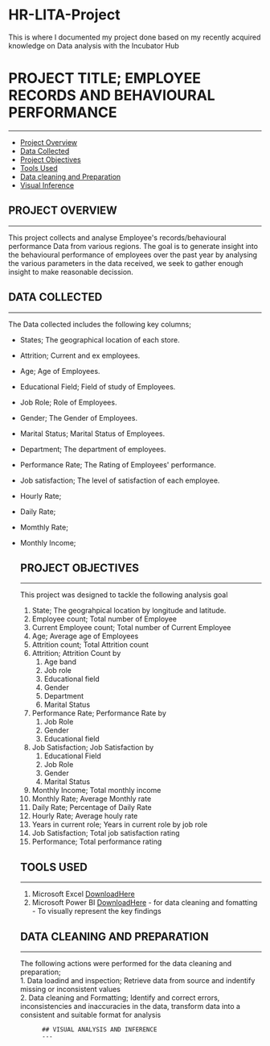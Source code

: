 # HR-LITA-Project
This is where I documented my project done based on my recently acquired knowledge on Data analysis with the Incubator Hub 

# PROJECT TITLE; EMPLOYEE RECORDS AND BEHAVIOURAL PERFORMANCE
---
- [Project Overview](#project-overview)
- [Data Collected](#data-collected)
- [Project Objectives](#project-objectives)
- [Tools Used](#tools-used)
- [Data cleaning and Preparation](##data-cleaning-and-preparetion)
- [Visual Inference](##visual-inference)

## PROJECT OVERVIEW
----
This project collects and analyse Employee's records/behavioural performance Data from various regions.
The goal is to generate insight into the behavioural performance of employees over the past year by analysing the various parameters in the data received, we seek to gather enough insight to make reasonable decission. 


## DATA COLLECTED
---
The Data collected includes the following key columns;
- States; The geographical location of each store.
- Attrition; Current and ex employees.
- Age; Age of Employees. 
- Educational Field; Field of study of Employees.
- Job Role; Role of Employees.
- Gender; The Gender of Employees.
- Marital Status; Marital Status of Employees.
- Department; The department of employees.
- Performance Rate; The Rating of Employees' performance.
- Job satisfaction; The level of satisfaction of each employee.
- Hourly Rate;
- Daily Rate;
- Momthly Rate;
- Monthly Income;
  
  

  ## PROJECT OBJECTIVES
  ---
  This project was designed to tackle the following analysis goal
  1. State; The geograhpical location by longitude and latitude.
  2. Employee count; Total number of Employee
  3. Current Employee count; Total number of Current Employee
  4. Age; Average age of Employees
  5. Attrition count; Total Attrition count
  6. Attrition; Attrition Count by
     1. Age band
     2. Job role
     3. Educational field
     4. Gender
     5. Department
     6. Marital Status
  7. Performance Rate; Performance Rate by
     1. Job Role
     2. Gender
     3. Educational field 
  8. Job Satisfaction; Job Satisfaction by
      1. Educational Field
      2. Job Role
      3. Gender
      4. Marital Status 
  9. Monthly Income; Total monthly income
  10. Monthly Rate; Average Monthly rate
  11. Daily Rate; Percentage of Daily Rate
  12. Hourly Rate; Average houly rate
  13. Years in current role; Years in current role by job role
  14. Job Satisfaction; Total job satisfaction rating
  15. Performance; Total performance rating
    

     ## TOOLS USED
     ---
     1. Microsoft Excel [DownloadHere](https://www.microsoft.com)            
     3. Microsoft Power BI [DownloadHere](https://www.microsoft.com)
      - for data cleaning and fomatting
      - To visually represent the key findings
    

     ## DATA CLEANING AND PREPARATION
     ---
     The following actions were performed for the data cleaning and preparation;   
        1. Data loadind and inspection; Retrieve data from source and indentify missing or inconsistent values  
        2. Data cleaning and Formatting; Identify and correct errors, inconsistencies and inaccuracies in the data,
          transform data into a consistent and suitable format for analysis
         


            ## VISUAL ANALYSIS AND INFERENCE
            ---

